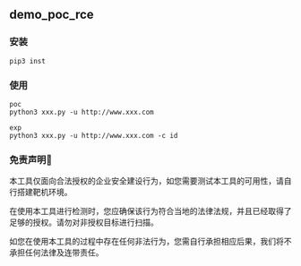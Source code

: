 ## demo_poc_rce

### 安装

```
pip3 inst
```



### 使用

```
poc
python3 xxx.py -u http://www.xxx.com

exp
python3 xxx.py -u http://www.xxx.com -c id

```



### 免责声明🧐

本工具仅面向合法授权的企业安全建设行为，如您需要测试本工具的可用性，请自行搭建靶机环境。

在使用本工具进行检测时，您应确保该行为符合当地的法律法规，并且已经取得了足够的授权。请勿对非授权目标进行扫描。

如您在使用本工具的过程中存在任何非法行为，您需自行承担相应后果，我们将不承担任何法律及连带责任。